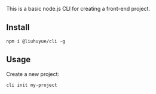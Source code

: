 This is a basic node.js CLI for creating a front-end project.

## Install

```shell
npm i @liuhuyue/cli -g
```

## Usage

Create a new project:

```shell
cli init my-project
```
